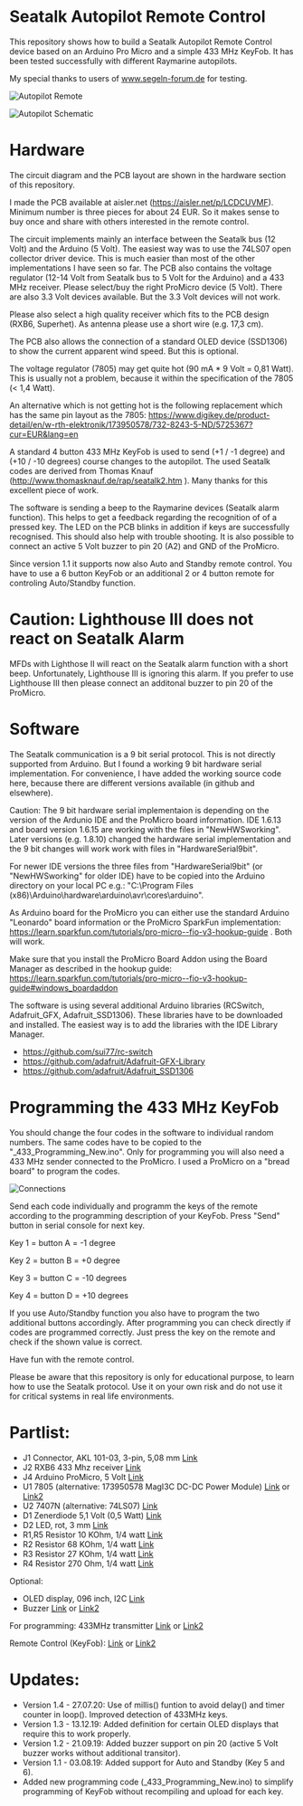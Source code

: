 # Seatalk Autopilot Remote Control

This repository shows how to build a Seatalk Autopilot Remote Control device based on an Arduino Pro Micro and a simple 433 MHz KeyFob. It has been tested successfully with different Raymarine autopilots.

My special thanks to users of www.segeln-forum.de for testing.

![Autopilot Remote](https://github.com/AK-Homberger/Seatalk-Autopilot-Remote-Control/blob/master/IMG_0857.JPG)

![Autopilot Schematic](https://github.com/AK-Homberger/Seatalk-Autopilot-Remote-Control/blob/master/Remote%20Pilot%20Schematics.png)

# Hardware
The circuit diagram and the PCB layout are shown in the hardware section of this repository.

I made the PCB available at aisler.net (https://aisler.net/p/LCDCUVMF). Minimum number is three pieces for about 24 EUR. So it makes sense to buy once and share with others interested in the remote control.

The circuit implements mainly an interface between the Seatalk bus (12 Volt) and the Arduino (5 Volt).
The easiest way was to use the 74LS07 open collector driver device. This is much easier than most of the other implementations I have seen so far. The PCB also contains the voltage regulator (12-14 Volt from Seatalk bus to 5 Volt for the Arduino) and a 433 MHz receiver. Please select/buy the right ProMicro device (5 Volt). There are also 3.3 Volt devices available. But the 3.3 Volt devices will not work.

Please also select a high quality receiver which fits to the PCB design (RXB6, Superhet). As antenna please use a short wire (e.g. 17,3 cm).

The PCB also allows the connection of a standard OLED device (SSD1306) to show the current apparent wind speed. But this is optional.

The voltage regulator (7805) may get quite hot (90 mA * 9 Volt = 0,81 Watt). This is usually not a problem, because it within the specification of the 7805 (< 1,4 Watt).

An alternative which is not getting hot is the following replacement which has the same pin layout as the 7805: https://www.digikey.de/product-detail/en/w-rth-elektronik/173950578/732-8243-5-ND/5725367?cur=EUR&lang=en

A standard 4 button 433 MHz KeyFob is used to send (+1 / -1 degree) and (+10 / -10 degrees) course changes to the autopilot.
The used Seatalk codes are derived from Thomas Knauf (http://www.thomasknauf.de/rap/seatalk2.htm ). Many thanks for this excellent piece of work.

The software is sending a beep to the Raymarine devices (Seatalk alarm function). This helps to get a feedback regarding the recognition of of a pressed key. The LED on the PCB blinks in addition if keys are successfully recognised. This should also help with trouble shooting. It is also possible to connect an active 5 Volt buzzer to pin 20 (A2) and GND of the ProMicro.

Since version 1.1 it supports now also Auto and Standby remote control. You have to use a 6 button KeyFob or an additional 2 or 4 button remote for controling Auto/Standby function.

# Caution: Lighthouse III does not react on Seatalk Alarm 
MFDs with Lighthose II will react on the Seatalk alarm function with a short beep. Unfortunately, Lighthouse III is ignoring this alarm. If you prefer to use Lighthouse III then please connect an additonal buzzer to pin 20 of the ProMicro.

# Software
The Seatalk communication is a 9 bit serial protocol. This is not directly supported from Arduino. But I found a working 9 bit hardware serial implementation. For convenience, I have added the working source code here, because there are different versions available (in github and elsewhere).

Caution: The 9 bit hardware serial implementaion is depending on the version of the Ardunio IDE and the ProMicro board information. IDE 1.6.13  and board version 1.6.15 are working with the files in "NewHWSworking". Later versions (e.g. 1.8.10) changed the hardware serial implementation and the 9 bit changes will work work with files in "HardwareSerial9bit".

For newer IDE versions the three files from "HardwareSerial9bit" (or "NewHWSworking" for older IDE) have to be copied into the Arduino directory on your local PC e.g.: "C:\Program Files (x86)\Arduino\hardware\arduino\avr\cores\arduino".

As Arduino board for the ProMicro you can either use the standard Arduino "Leonardo" board information or the ProMicro  SparkFun implementation: https://learn.sparkfun.com/tutorials/pro-micro--fio-v3-hookup-guide . Both will work.

Make sure that you install the ProMicro Board Addon using the Board Manager as described in the hookup guide: https://learn.sparkfun.com/tutorials/pro-micro--fio-v3-hookup-guide#windows_boardaddon

The software is using several additional Arduino libraries (RCSwitch, Adafruit_GFX, Adafruit_SSD1306). These libraries have to be downloaded and installed. The easiest way is to add the libraries with the IDE Library Manager.

- https://github.com/sui77/rc-switch
- https://github.com/adafruit/Adafruit-GFX-Library
- https://github.com/adafruit/Adafruit_SSD1306

# Programming the 433 MHz KeyFob

You should change the four codes in the software to individual random numbers. The same codes have to be copied to the "_433_Programming_New.ino". Only for programming you will also need a 433 MHz sender connected to the ProMicro.
I used a ProMicro on a "bread board" to program the codes. 

![Connections](https://github.com/AK-Homberger/Seatalk-Autopilot-Remote-Control/blob/master/Programming%20connections.JPG)

Send each code individually and programm the keys of the remote according to the programming description of your KeyFob. Press "Send" button in serial console for next key. 

Key 1 = button A = -1 degree

Key 2 = button B =  +0 degree

Key 3 = button C = -10 degrees

Key 4 = button D = +10 degrees

If you use Auto/Standby function you also have to program the two additional buttons accordingly. After programming you can check directly if codes are programmed correctly. Just press the key on the remote and check if the shown value is correct.

Have fun with the remote control.

Please be aware that this repository is only for educational purpose, to learn how to use the Seatalk protocol. Use it on your own risk and do not use it for critical systems in real life environments.

# Partlist:

- J1  Connector, AKL 101-03, 3-pin, 5,08 mm [Link](https://www.reichelt.com/index.html?ACTION=446&LA=0&nbc=1&q=akl%20101-03)
- J2  RXB6 433 Mhz receiver [Link](https://www.makershop.de/en/module/funk/rxb6-433mhz-antenne/)
- J4  Arduino ProMicro, 5 Volt [Link](https://www.makershop.de/en/plattformen/arduino/pro-micro-mini-usb/) 
- U1  7805  (alternative: 173950578 MagI3C DC-DC Power Module) [Link](https://www.reichelt.com/de/en/voltage-regulator-up-to-1-5-a-positive-to-220--a-7805-p23443.html?&trstct=pos_0&nbc=1) or [Link2](https://www.digikey.de/product-detail/en/w-rth-elektronik/173950578/732-8243-5-ND/5725367?cur=EUR&lang=en)
- U2  7407N (alternative: 74LS07) [Link](https://www.reichelt.com/de/en/index.html?ACTION=446&LA=446&nbc=1&q=7407n)
- D1  Zenerdiode 5,1 Volt (0,5 Watt) [Link](https://www.reichelt.com/de/en/zener-diode-0-5-w-5-1-v-zf-5-1-p23137.html?&trstct=pos_0&nbc=1)
- D2  LED, rot, 3 mm [Link](https://www.reichelt.com/de/en/led-3-mm-low-current-red-led-3mm-2ma-rt-p21626.html?&trstct=pos_8&nbc=1)
- R1,R5 Resistor 10 KOhm, 1/4 watt [Link](https://www.reichelt.com/de/en/metal-film-resistor-10-kohm-0207-250-mw-0-1--arc-mra0207-10k-p237522.html?&trstct=pos_13&nbc=1)
- R2  Resistor 68 KOhm, 1/4 watt [Link](https://www.reichelt.com/de/en/carbon-film-resistor-1-4-w-5-68-kohm-1-4w-68k-p1462.html?&trstct=pos_3&nbc=1)
- R3  Resistor 27 KOhm, 1/4 watt [Link](https://www.reichelt.com/de/en/carbon-film-resistor-1-4-w-5-27-kohm-1-4w-27k-p1392.html?&trstct=pos_0&nbc=1)
- R4  Resistor 270 Ohm, 1/4 watt [Link](https://www.reichelt.com/de/en/carbon-film-resistor-1-4-w-5-270-ohm-1-4w-270-p1390.html?&trstct=pos_13&nbc=1)


Optional:
- OLED display,  096 inch, I2C [Link](https://www.makershop.de/en/display/oled/096-oled-display-blau/)
- Buzzer  [Link](https://www.makershop.de/en/module/audio/aktiver-summer/) or [Link2](https://www.conrad.de/de/p/makerfactory-mf-6402168-aktiver-summer-2134056.html)

For programming:
433MHz transmitter [Link](https://www.makershop.de/en/module/funk/superheterodyne-433-mhz-sender/) or [Link2](https://www.makershop.de/en/module/funk/433-sender-empfaenger/)

Remote Control (KeyFob):  [Link](https://www.amazon.de/XCSOURCE-Elektrische-Universal-Garagentor-Fernbedienung-Ersatz-Schl%C3%BCsselanh%C3%A4nger-HS641/dp/B01KJRGMHI/ref=sr_1_9?__mk_de_DE=%C3%85M%C3%85%C5%BD%C3%95%C3%91&dchild=1&keywords=433+mhz+fernbedienung&qid=1601302510&sr=8-9) or [Link2](https://www.amazon.de/EasyULT-Handsender-Fernbedienung-Automatische-Garagentor%C3%B6ffner/dp/B0829WXGR5/ref=sr_1_15?__mk_de_DE=%C3%85M%C3%85%C5%BD%C3%95%C3%91&dchild=1&keywords=433+mhz+fernbedienung&qid=1601307082&sr=8-15)


# Updates:

- Version 1.4 - 27.07.20: Use of millis() funtion to avoid delay() and timer counter in loop(). Improved detection of 433MHz keys.
- Version 1.3 - 13.12.19: Added definition for certain OLED displays that require this to work properly.
- Version 1.2 - 21.09.19: Added buzzer support on pin 20 (active 5 Volt buzzer works without additional transitor).
- Version 1.1 - 03.08.19: Added support for Auto and Standby (Key 5 and 6).
- Added new programming code (_433_Programming_New.ino) to simplify programming of KeyFob without recompiling and upload for each key.
